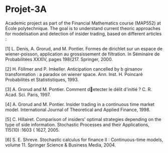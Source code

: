 ﻿# Projet-3A
Academic project as part of the Financial Mathematics course (MAP552) at École polytechnique. The goal is to understand current theoric approaches for modelisation and detection of insider trading, based on different articles :

[1] L. Denis, A. Grorud, and M. Pontier. Formes de dirichlet sur un espace de wiener-poisson, application au grossissement de filtration. In Séminaire de Probabilitées XXXIV, pages 198{217. Springer, 2000.

[2] H. Föllmer and P. Imkeller. Anticipation cancelled by b girsanov transformation : a paradox on wiener space. Ann. Inst. H. Poincaré Probabilités et Statististiques, 1993.

[3] A. Grorud and M. Pontier. Comment detecter le délit d'initié ? C. R. Acad. Sci. Paris, 1997.

[4] A. Grorud and M. Pontier. Insider trading in a continuous time market model. International Journal of Theoretical and Applied Finance, 1998.

[5] C. Hillairet. Comparison of insiders' optimal strategies depending on the type of side information. Stochastic Processes and their Applications, 115(10) :1603 { 1627, 2005.

[6] S. E. Shreve. Stochastic calculus for finance II : Continuous-time models, volume 11. Springer Science & Business Media, 2004.
